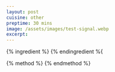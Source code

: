 ```yaml
---
layout: post
cuisine: other
preptime: 30 mins
image: /assets/images/test-signal.webp
excerpt: 
---
```


{% ingredient %}
{% endingredient %{

{% method %}
{% endmethod %}

